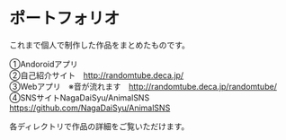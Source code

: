 # ポートフォリオ
これまで個人で制作した作品をまとめたものです。

①Andoroidアプリ<br>
②自己紹介サイト　http://randomtube.deca.jp/ <br>
③Webアプリ　※音が流れます　http://randomtube.deca.jp/randomtube/ <br>
④SNSサイトNagaDaiSyu/AnimalSNS　https://github.com/NagaDaiSyu/AnimalSNS

各ディレクトリで作品の詳細をご覧いただけます。
